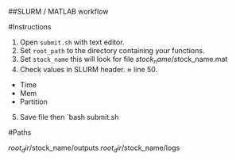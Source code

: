 ##SLURM / MATLAB workflow


#Instructions

1. Open `submit.sh` with text editor.
2. Set `root_path` to the directory containing your functions.
3. Set `stock_name` this will look for file $stock_name/$stock_name.mat
4. Check values in SLURM header. ≈ line 50.
  * Time
  * Mem
  * Partition
5. Save file then `bash submit.sh

#Paths

$root_dir/$stock_name/outputs
$root_dir/$stock_name/logs
